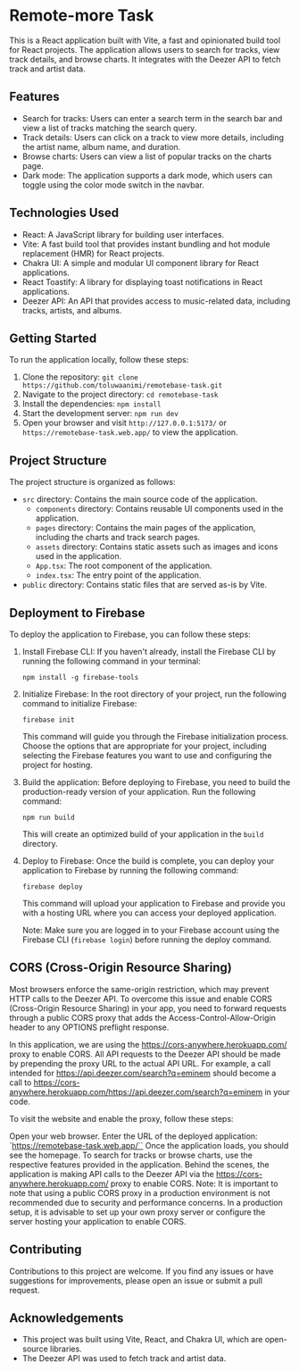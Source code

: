 # Remote-more Task

This is a React application built with Vite, a fast and opinionated build tool for React projects. The application
allows users to search for tracks, view track details, and browse charts. It integrates with the Deezer API to fetch
track and artist data.

## Features

- Search for tracks: Users can enter a search term in the search bar and view a list of tracks matching the search
  query.
- Track details: Users can click on a track to view more details, including the artist name, album name, and duration.
- Browse charts: Users can view a list of popular tracks on the charts page.
- Dark mode: The application supports a dark mode, which users can toggle using the color mode switch in the navbar.

## Technologies Used

- React: A JavaScript library for building user interfaces.
- Vite: A fast build tool that provides instant bundling and hot module replacement (HMR) for React projects.
- Chakra UI: A simple and modular UI component library for React applications.
- React Toastify: A library for displaying toast notifications in React applications.
- Deezer API: An API that provides access to music-related data, including tracks, artists, and albums.

## Getting Started

To run the application locally, follow these steps:

1. Clone the repository: `git clone https://github.com/toluwaanimi/remotebase-task.git`
2. Navigate to the project directory: `cd remotebase-task`
3. Install the dependencies: `npm install`
4. Start the development server: `npm run dev`
5. Open your browser and visit `http://127.0.0.1:5173/` or `https://remotebase-task.web.app/` to view the application.

## Project Structure

The project structure is organized as follows:

- `src` directory: Contains the main source code of the application.
    - `components` directory: Contains reusable UI components used in the application.
    - `pages` directory: Contains the main pages of the application, including the charts and track search pages.
    - `assets` directory: Contains static assets such as images and icons used in the application.
    - `App.tsx`: The root component of the application.
    - `index.tsx`: The entry point of the application.
- `public` directory: Contains static files that are served as-is by Vite.

## Deployment to Firebase

To deploy the application to Firebase, you can follow these steps:

1. Install Firebase CLI: If you haven't already, install the Firebase CLI by running the following command in your
   terminal:

   ```
   npm install -g firebase-tools
   ```

2. Initialize Firebase: In the root directory of your project, run the following command to initialize Firebase:

   ```
   firebase init
   ```

   This command will guide you through the Firebase initialization process. Choose the options that are appropriate for
   your project, including selecting the Firebase features you want to use and configuring the project for hosting.

3. Build the application: Before deploying to Firebase, you need to build the production-ready version of your
   application. Run the following command:

   ```
   npm run build
   ```

   This will create an optimized build of your application in the `build` directory.

4. Deploy to Firebase: Once the build is complete, you can deploy your application to Firebase by running the following
   command:

   ```
   firebase deploy
   ```

   This command will upload your application to Firebase and provide you with a hosting URL where you can access your
   deployed application.

   Note: Make sure you are logged in to your Firebase account using the Firebase CLI (`firebase login`) before running
   the deploy command.

## CORS (Cross-Origin Resource Sharing)

Most browsers enforce the same-origin restriction, which may prevent HTTP calls to the Deezer API. To overcome this
issue and enable CORS (Cross-Origin Resource Sharing) in your app, you need to forward requests through a public CORS
proxy that adds the Access-Control-Allow-Origin header to any OPTIONS preflight response.

In this application, we are using the https://cors-anywhere.herokuapp.com/ proxy to enable CORS. All API requests to the
Deezer API should be made by prepending the proxy URL to the actual API URL. For example, a call intended
for https://api.deezer.com/search?q=eminem should become a call
to https://cors-anywhere.herokuapp.com/https://api.deezer.com/search?q=eminem in your code.

To visit the website and enable the proxy, follow these steps:

Open your web browser.
Enter the URL of the deployed application: `https://remotebase-task.web.app/``
Once the application loads, you should see the homepage.
To search for tracks or browse charts, use the respective features provided in the application.
Behind the scenes, the application is making API calls to the Deezer API via the https://cors-anywhere.herokuapp.com/
proxy to enable CORS.
Note: It is important to note that using a public CORS proxy in a production environment is not recommended due to
security and performance concerns. In a production setup, it is advisable to set up your own proxy server or configure
the server hosting your application to enable CORS.

## Contributing

Contributions to this project are welcome. If you find any issues or have suggestions for improvements, please open an
issue or submit a pull request.

## Acknowledgements

- This project was built using Vite, React, and Chakra UI, which are open-source libraries.
- The Deezer API was used to fetch track and artist data.

